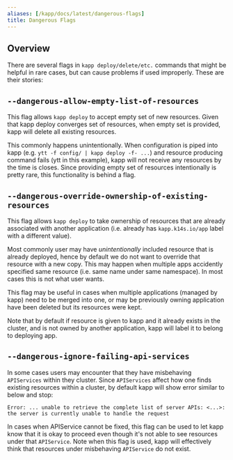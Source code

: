 ```yaml
---
aliases: [/kapp/docs/latest/dangerous-flags]
title: Dangerous Flags
---
```


## Overview

There are several flags in `kapp deploy/delete/etc.` commands that might be helpful in rare cases, but can cause problems if used improperly. These are their stories: 

## `--dangerous-allow-empty-list-of-resources`

This flag allows `kapp deploy` to accept empty set of new resources. Given that kapp deploy converges set of resources, when empty set is provided, kapp will delete all existing resources.

This commonly happens unintentionally. When configuration is piped into kapp (e.g. `ytt -f config/ | kapp deploy -f- ...`) and resource producing command fails (ytt in this example), kapp will not receive any resources by the time is closes. Since providing empty set of resources intentionally is pretty rare, this functionality is behind a flag.

## `--dangerous-override-ownership-of-existing-resources`

This flag allows `kapp deploy` to take ownership of resources that are already associated with another application (i.e. already has `kapp.k14s.io/app` label with a different value).

Most commonly user may have _unintentionally_ included resource that is already deployed, hence by default we do not want to override that resource with a new copy. This may happen when multiple apps accidently specified same resource (i.e. same name under same namespace). In most cases this is not what user wants.

This flag may be useful in cases when multiple applications (managed by kapp) need to be merged into one, or may be previously owning application have been deleted but its resources were kept.

Note that by default if resource is given to kapp and it already exists in the cluster, and is not owned by another application, kapp will label it to belong to deploying app.

## `--dangerous-ignore-failing-api-services`

In some cases users may encounter that they have misbehaving `APIServices` within they cluster. Since `APIServices` affect how one finds existing resources within a cluster, by default kapp will show error similar to below and stop:

```
Error: ... unable to retrieve the complete list of server APIs: <...>: the server is currently unable to handle the request
```

In cases when APIService cannot be fixed, this flag can be used to let kapp know that it is okay to proceed even though it's not able to see resources under that `APIService`. Note when this flag is used, kapp will effectively think that resources under misbehaving `APIService` do not exist.
